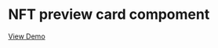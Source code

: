 # NFT preview card compoment
[View Demo](https://elkcloner08.github.io/nft-preview-card-component/)
